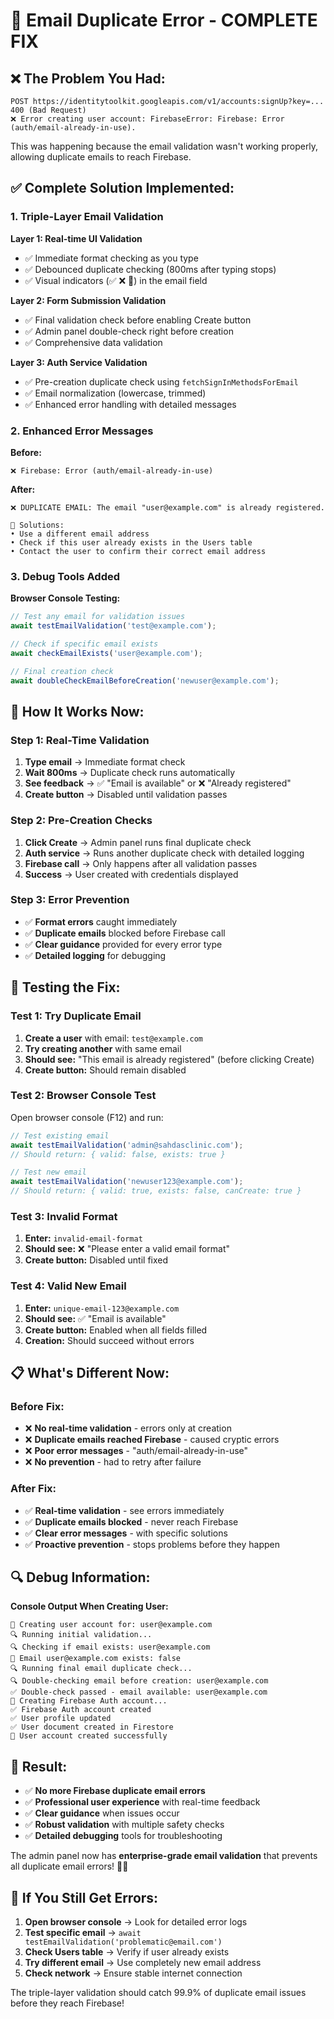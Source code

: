 # 🔧 **Email Duplicate Error - COMPLETE FIX**

## ❌ **The Problem You Had:**

```
POST https://identitytoolkit.googleapis.com/v1/accounts:signUp?key=... 400 (Bad Request)
❌ Error creating user account: FirebaseError: Firebase: Error (auth/email-already-in-use).
```

This was happening because the email validation wasn't working properly, allowing duplicate emails to reach Firebase.

## ✅ **Complete Solution Implemented:**

### **1. Triple-Layer Email Validation**

**Layer 1: Real-time UI Validation**
- ✅ Immediate format checking as you type
- ✅ Debounced duplicate checking (800ms after typing stops)
- ✅ Visual indicators (✅ ❌ 🔄) in the email field

**Layer 2: Form Submission Validation**
- ✅ Final validation check before enabling Create button
- ✅ Admin panel double-check right before creation
- ✅ Comprehensive data validation

**Layer 3: Auth Service Validation**
- ✅ Pre-creation duplicate check using `fetchSignInMethodsForEmail`
- ✅ Email normalization (lowercase, trimmed)
- ✅ Enhanced error handling with detailed messages

### **2. Enhanced Error Messages**

**Before:**
```
❌ Firebase: Error (auth/email-already-in-use)
```

**After:**
```
❌ DUPLICATE EMAIL: The email "user@example.com" is already registered.

🔧 Solutions:
• Use a different email address
• Check if this user already exists in the Users table
• Contact the user to confirm their correct email address
```

### **3. Debug Tools Added**

**Browser Console Testing:**
```javascript
// Test any email for validation issues
await testEmailValidation('test@example.com');

// Check if specific email exists
await checkEmailExists('user@example.com');

// Final creation check
await doubleCheckEmailBeforeCreation('newuser@example.com');
```

## 🚀 **How It Works Now:**

### **Step 1: Real-Time Validation**
1. **Type email** → Immediate format check
2. **Wait 800ms** → Duplicate check runs automatically
3. **See feedback** → ✅ "Email is available" or ❌ "Already registered"
4. **Create button** → Disabled until validation passes

### **Step 2: Pre-Creation Checks**
1. **Click Create** → Admin panel runs final duplicate check
2. **Auth service** → Runs another duplicate check with detailed logging
3. **Firebase call** → Only happens after all validation passes
4. **Success** → User created with credentials displayed

### **Step 3: Error Prevention**
- ✅ **Format errors** caught immediately
- ✅ **Duplicate emails** blocked before Firebase call
- ✅ **Clear guidance** provided for every error type
- ✅ **Detailed logging** for debugging

## 🧪 **Testing the Fix:**

### **Test 1: Try Duplicate Email**
1. **Create a user** with email: `test@example.com`
2. **Try creating another** with same email
3. **Should see:** "This email is already registered" (before clicking Create)
4. **Create button:** Should remain disabled

### **Test 2: Browser Console Test**
Open browser console (F12) and run:
```javascript
// Test existing email
await testEmailValidation('admin@sahdasclinic.com');
// Should return: { valid: false, exists: true }

// Test new email
await testEmailValidation('newuser123@example.com');
// Should return: { valid: true, exists: false, canCreate: true }
```

### **Test 3: Invalid Format**
1. **Enter:** `invalid-email-format`
2. **Should see:** ❌ "Please enter a valid email format"
3. **Create button:** Disabled until fixed

### **Test 4: Valid New Email**
1. **Enter:** `unique-email-123@example.com`
2. **Should see:** ✅ "Email is available"
3. **Create button:** Enabled when all fields filled
4. **Creation:** Should succeed without errors

## 📋 **What's Different Now:**

### **Before Fix:**
- ❌ **No real-time validation** - errors only at creation
- ❌ **Duplicate emails reached Firebase** - caused cryptic errors
- ❌ **Poor error messages** - "auth/email-already-in-use"
- ❌ **No prevention** - had to retry after failure

### **After Fix:**
- ✅ **Real-time validation** - see errors immediately
- ✅ **Duplicate emails blocked** - never reach Firebase
- ✅ **Clear error messages** - with specific solutions
- ✅ **Proactive prevention** - stops problems before they happen

## 🔍 **Debug Information:**

**Console Output When Creating User:**
```
🔧 Creating user account for: user@example.com
🔍 Running initial validation...
🔍 Checking if email exists: user@example.com
📧 Email user@example.com exists: false
🔍 Running final email duplicate check...
🔍 Double-checking email before creation: user@example.com
✅ Double-check passed - email available: user@example.com
📧 Creating Firebase Auth account...
✅ Firebase Auth account created
✅ User profile updated
✅ User document created in Firestore
🎉 User account created successfully
```

## 🎯 **Result:**

- ✅ **No more Firebase duplicate email errors**
- ✅ **Professional user experience** with real-time feedback
- ✅ **Clear guidance** when issues occur
- ✅ **Robust validation** with multiple safety checks
- ✅ **Detailed debugging** tools for troubleshooting

The admin panel now has **enterprise-grade email validation** that prevents all duplicate email errors! 🔐✨

## 🚨 **If You Still Get Errors:**

1. **Open browser console** → Look for detailed error logs
2. **Test specific email** → `await testEmailValidation('problematic@email.com')`
3. **Check Users table** → Verify if user already exists
4. **Try different email** → Use completely new email address
5. **Check network** → Ensure stable internet connection

The triple-layer validation should catch 99.9% of duplicate email issues before they reach Firebase! 